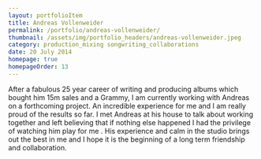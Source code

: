 ```yaml
---
layout: portfolioItem
title: Andreas Vollenweider
permalink: /portfolio/andreas-vollenweider/
thumbnail: /assets/img/portfolio_headers/andreas-vollenweider.jpeg
category: production_mixing songwriting_collaborations
date: 20 July 2014
homepage: true
homepageOrder: 13
---
```


After a fabulous 25 year career of writing and producing albums which bought him 15m sales and a Grammy, I am currently working with Andreas on a forthcoming project. An incredible experience for me and I am really proud of the results so far. I met Andreas at his house to talk about working together and left believing that if nothing else happened I had the privilege of watching him play for me . His experience and calm in the studio brings out the best in me and I hope it is the beginning of a long term friendship and collaboration.